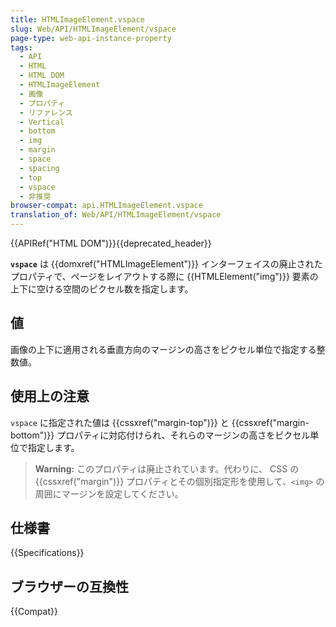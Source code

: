 ```yaml
---
title: HTMLImageElement.vspace
slug: Web/API/HTMLImageElement/vspace
page-type: web-api-instance-property
tags:
  - API
  - HTML
  - HTML DOM
  - HTMLImageElement
  - 画像
  - プロパティ
  - リファレンス
  - Vertical
  - bottom
  - img
  - margin
  - space
  - spacing
  - top
  - vspace
  - 非推奨
browser-compat: api.HTMLImageElement.vspace
translation_of: Web/API/HTMLImageElement/vspace
---
```

{{APIRef("HTML DOM")}}{{deprecated_header}}

**`vspace`** は {{domxref("HTMLImageElement")}} インターフェイスの廃止されたプロパティで、ページをレイアウトする際に {{HTMLElement("img")}} 要素の上下に空ける空間のピクセル数を指定します。

## 値

画像の上下に適用される垂直方向のマージンの高さをピクセル単位で指定する整数値。

## 使用上の注意

`vspace` に指定された値は {{cssxref("margin-top")}} と {{cssxref("margin-bottom")}} プロパティに対応付けられ、それらのマージンの高さをピクセル単位で指定します。

> **Warning:** このプロパティは廃止されています。代わりに、 CSS の {{cssxref("margin")}} プロパティとその個別指定形を使用して、`<img>` の周囲にマージンを設定してください。

## 仕様書

{{Specifications}}

## ブラウザーの互換性

{{Compat}}
